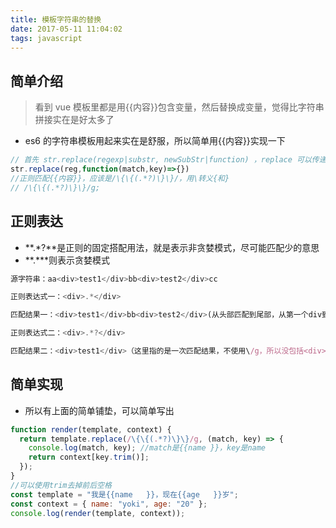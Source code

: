 ```yaml
---
title: 模板字符串的替换
date: 2017-05-11 11:04:02
tags: javascript
---
```


## 简单介绍

> 看到 vue 模板里都是用{{内容}}包含变量，然后替换成变量，觉得比字符串拼接实在是好太多了

* es6 的字符串模板用起来实在是舒服，所以简单用{{内容}}实现一下

```javascript
// 首先 str.replace(regexp|substr, newSubStr|function) ，replace 可以传递一个函数
str.replace(reg,function(match,key)=>{})
//正则匹配{{内容}}，应该是/\{\{(.*?)\}\}/，用\转义{和}
// /\{\{(.*?)\}\}/g;
```

## 正则表达

* **.\*?**是正则的固定搭配用法，就是表示非贪婪模式，尽可能匹配少的意思
* **.\***则表示贪婪模式

```javascript
源字符串：aa<div>test1</div>bb<div>test2</div>cc

正则表达式一：<div>.*</div>

匹配结果一：<div>test1</div>bb<div>test2</div>(从头部匹配到尾部，从第一个div到最后的那个</div>)

正则表达式二：<div>.*?</div>

匹配结果二：<div>test1</div>（这里指的是一次匹配结果，不使用\/g，所以没包括<div>test2</div>）
```

## 简单实现

* 所以有上面的简单铺垫，可以简单写出

```javascript
function render(template, context) {
  return template.replace(/\{\{(.*?)\}\}/g, (match, key) => {
    console.log(match, key); //match是{{name }}，key是name
    return context[key.trim()];
  });
}
//可以使用trim去掉前后空格
const template = "我是{{name   }}，现在{{age   }}岁";
const context = { name: "yoki", age: "20" };
console.log(render(template, context));
```
